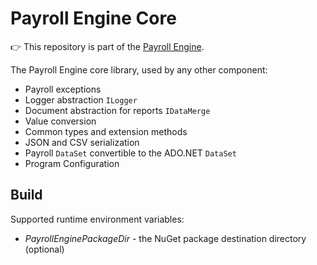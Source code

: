 # Payroll Engine Core
👉 This repository is part of the [Payroll Engine](https://github.com/Payroll-Engine/PayrollEngine/wiki).

The Payroll Engine core library, used by any other component:
- Payroll exceptions
- Logger abstraction `ILogger`
- Document abstraction for reports `IDataMerge`
- Value conversion
- Common types and extension methods
- JSON and CSV serialization
- Payroll `DataSet` convertible to the ADO.NET `DataSet`
- Program Configuration

## Build
Supported runtime environment variables:
- *PayrollEnginePackageDir* - the NuGet package destination directory (optional)
